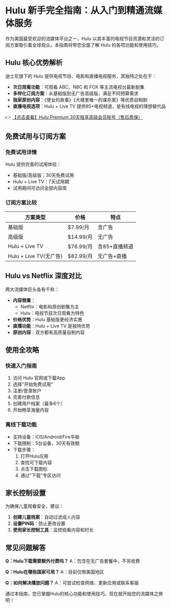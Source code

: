 # Hulu 新手完全指南：从入门到精通流媒体服务

作为美国最受欢迎的流媒体平台之一，Hulu 以其丰富的电视节目资源和灵活的订阅方案吸引着全球观众。本指南将带您全面了解 Hulu 的各项功能和使用技巧。

## Hulu 核心优势解析

迪士尼旗下的 Hulu 提供电视节目、电影和直播电视服务，其独特之处在于：

- **次日观看功能**：可观看 ABC、NBC 和 FOX 等主流电视台最新剧集
- **多样化订阅方案**：从基础版到无广告高级版，满足不同预算需求
- **独家原创内容**：《使女的故事》《大楼里唯一的谋杀案》等优质自制剧
- **直播电视选项**：Hulu + Live TV 提供85+电视频道，是有线电视的理想替代品

👉 [【点击查看】Hulu Premium 30天独享高级会员账号（售后质保）](https://bit.ly/HuLu_vip)

## 免费试用与订阅方案

### 免费试用详情
Hulu 提供完善的试用体验：
- 基础版/高级版：30天免费试用
- Hulu + Live TV：7天试用期
- 试用期间可访问全部内容库

### 订阅方案比较
| 方案类型 | 价格 | 特点 |
|---------|------|------|
| 基础版 | $7.99/月 | 含广告 |
| 高级版 | $14.99/月 | 无广告 |
| Hulu + Live TV | $76.99/月 | 含85+直播频道 |
| Hulu + Live TV(无广告) | $82.99/月 | 无广告+直播 |

## Hulu vs Netflix 深度对比

两大流媒体巨头各有千秋：

- **内容侧重**：
  - Netflix：电影和原创剧集为主
  - Hulu：电视节目次日观看为特色
- **价格优势**：Hulu 基础版更经济实惠
- **直播功能**：Hulu + Live TV 是独特优势
- **原创内容**：双方都有高质量自制内容

## 使用全攻略

### 快速入门指南
1. 访问 Hulu 官网或下载App
2. 选择"开始免费试用"
3. 注册/登录账户
4. 完善付款信息
5. 创建用户档案（最多6个）
6. 开始畅享海量内容

### 离线下载功能
- 支持设备：iOS/Android/Fire平板
- 下载限制：5台设备，30天有效期
- 下载步骤：
  1. 打开Hulu应用
  2. 查找可下载内容
  3. 点击下载图标
  4. 通过"下载"专区访问

## 家长控制设置

为确保儿童观看安全，建议：

1. **创建儿童档案**：自动过滤成人内容
2. **设置PIN码**：防止更改设置
3. **使用家长控制工具**：监控观看内容和时长

## 常见问题解答

**Q：Hulu下载需要额外付费吗？**
A：包含在无广告套餐中，不另收费

**Q：Hulu在哪些国家可用？**
A：目前仅限美国地区

**Q：如何解决播放问题？**
A：可尝试检查网络、更新应用或联系客服

通过本指南，您已掌握Hulu的核心功能和使用技巧。现在就开始您的流媒体之旅吧！